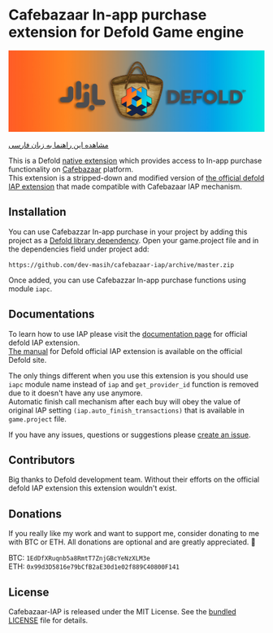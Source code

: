 # Cafebazaar In-app purchase extension for Defold Game engine

<img src="https://raw.githubusercontent.com/dev-masih/my-media-bin/master/cafebazaar-iap/hero.jpg" alt="cafebazaar-iap banner" style="max-width:100%;" />

[مشاهده این راهنما به زبان فارسی](https://github.com/dev-masih/cafebazaar-iap/blob/master/README-fa.md)

This is a Defold [native extension](https://www.defold.com/manuals/extensions/) which provides access to In-app purchase functionality on [Cafebazaar](https://cafebazaar.ir/) platform.  
This extension is a stripped-down and modified version of [the official defold IAP extension](https://github.com/defold/extension-iap) that made compatible with Cafebazaar IAP mechanism.  

## Installation  
You can use Cafebazzar In-app purchase in your project by adding this project as a [Defold library dependency](http://www.defold.com/manuals/libraries/). Open your game.project file and in the dependencies field under project add:  

	https://github.com/dev-masih/cafebazaar-iap/archive/master.zip
  
Once added, you can use Cafebazzar In-app purchase functions using module `iapc`.

## Documentations  
To learn how to use IAP please visit the [documentation page](https://defold.github.io/extension-iap/) for official defold IAP extension.  
[The manual](https://defold.com/manuals/iap/) for Defold official IAP extension is available on the official Defold site.

The only things different when you use this extension is you should use `iapc` module name instead of `iap` and `get_provider_id` function is removed due to it doesn't have any use anymore.  
Automatic finish call mechanism after each buy will obey the value of original IAP setting `(iap.auto_finish_transactions)` that is available in `game.project` file.  

If you have any issues, questions or suggestions please [create an issue](https://github.com/dev-masih/cafebazaar-iap/issues).  
  
## Contributors  
Big thanks to Defold development team. Without their efforts on the official defold IAP extension this extension wouldn't exist.  
  
## Donations  
If you really like my work and want to support me, consider donating to me with BTC or ETH. All donations are optional and are greatly appreciated. 🙏  

BTC: `1EdDfXRuqnb5a8RmtT7ZnjGBcYeNzXLM3e`  
ETH: `0x99d3D5816e79bCfB2aE30d1e02f889C40800F141`  
  
## License  
Cafebazaar-IAP is released under the MIT License. See the [bundled LICENSE](https://github.com/dev-masih/cafebazaar-iap/blob/master/LICENSE) file for details.  
